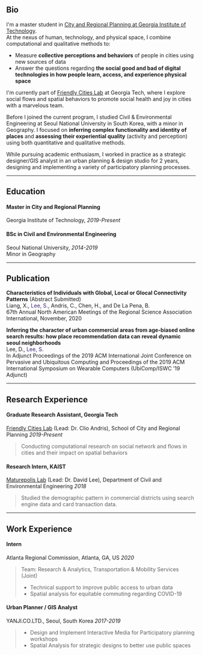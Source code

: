 ## Bio

I'm a master student in [City and Regional Planning at Georgia Institute of Technology](https://planning.gatech.edu/).   
At the nexus of human, technology, and physical space, I combine computational and qualitative methods to:   
- Measure **collective perceptions and behaviors** of people in cities using new sources of data  
- Answer the questions regarding **the social good and bad of digital technologies in how people learn, access, and experience physical space** 

I'm currently part of [Friendly Cities Lab](http://friendlycities.gatech.edu/) at Georgia Tech, where I explore social flows and spatial behaviors to promote social health and joy in cities with a marvelous team. 


Before I joined the current program, I studied Civil & Environmental Engineering at Seoul National University in South Korea, with a minor in Geography. I focused on **inferring complex functionality and identity of places** and **assessing their experiential quality** (activity and perception) using both quantitative and qualitative methods. 

While pursuing academic enthusiasm, I worked in practice as a strategic designer/GIS analyst in an urban planning & design studio for 2 years, designing and implementing a variety of participatory planning processes.   

---

## Education

#### Master in City and Regional Planning
Georgia Institute of Technology, _2019-Present_   
#### BSc in Civil and Environmental Engineering
Seoul National University, _2014-2019_  
Minor in Geography


---

## Publication 
**Characteristics of Individuals with Global, Local or Glocal Connectivity Patterns** (Abstract Submitted)  
Liang, X., <span style="color:#3d2478">Lee, S.</span>, Andris, C., Chen, H., and De La Pena, B.  
67th Annual North American Meetings of the Regional Science Association International, November, 2020    

**Inferring the character of urban commercial areas from age-biased online search results: how place recommendation data can reveal dynamic seoul neighborhoods**  
Lee, D., <span style="color:#3d2478">Lee, S.</span>    
In Adjunct Proceedings of the 2019 ACM International Joint Conference on Pervasive and Ubiquitous Computing and Proceedings of the 2019 ACM International Symposium on Wearable Computers (UbiComp/ISWC ’19 Adjunct)



---

## Research Experience

####  Graduate Research Assistant, Georgia Tech  
[Friendly Cities Lab](http://friendlycities.gatech.edu/) (Lead: Dr. Clio Andris), School of City and Regional Planning _2019-Present_   
> Conducting computational research on social network and flows in cities and their impact on spatial behaviors  

#### Research Intern, KAIST
[Maturepolis Lab](https://maturepolis.com/) (Lead: Dr. David Lee), Department of Civil and Environmental Engineering _2018_ 
> Studied the demographic pattern in commercial districts using search engine data and card transaction data. 

---

## Work Experience 

#### Intern
Atlanta Regional Commission, Atlanta, GA, US _2020_
> Team: Research & Analytics, Transportation & Mobility Services (Joint)
> - Technical support to improve public access to urban data
> - Spatial analysis for equitable commuting regarding COVID-19  

#### Urban Planner / GIS Analyst
YANJI.CO.LTD., Seoul, South Korea _2017-2019_
> - Design and Implement Interactive Media for Participatory planning workshops   
> - Spatial Analysis for strategic designs to better use public spaces  


